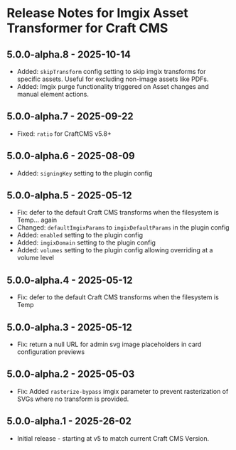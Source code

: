 # Release Notes for Imgix Asset Transformer for Craft CMS

## 5.0.0-alpha.8 - 2025-10-14

- Added: `skipTransform` config setting to skip imgix transforms for specific assets. Useful for excluding non-image assets like PDFs.
- Added: Imgix purge functionality triggered on Asset changes and manual element actions.

## 5.0.0-alpha.7 - 2025-09-22

- Fixed: `ratio` for CraftCMS v5.8+

## 5.0.0-alpha.6 - 2025-08-09

- Added: `signingKey` setting to the plugin config

## 5.0.0-alpha.5 - 2025-05-12

- Fix: defer to the default Craft CMS transforms when the filesystem is Temp… again
- Changed: `defaultImgixParams` to `imgixDefaultParams` in the plugin config
- Added: `enabled` setting to the plugin config
- Added: `imgixDomain` setting to the plugin config
- Added: `volumes` setting to the plugin config allowing overriding at a volume level

## 5.0.0-alpha.4 - 2025-05-12

- Fix: defer to the default Craft CMS transforms when the filesystem is Temp

## 5.0.0-alpha.3 - 2025-05-12

- Fix: return a null URL for admin svg image placeholders in card configuration previews

## 5.0.0-alpha.2 - 2025-05-03

- Fix: Added `rasterize-bypass` imgix parameter to prevent rasterization of SVGs where no transform is provided.

## 5.0.0-alpha.1 - 2025-26-02

- Initial release - starting at v5 to match current Craft CMS Version.

